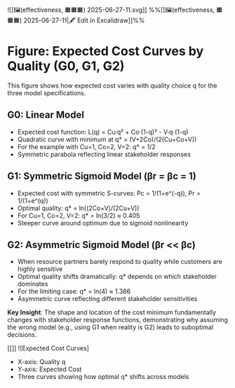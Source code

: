 ![[🖼️(effectiveness, 🟧🟧🟧) 2025-06-27-11.svg]]
%%[[🖼️(effectiveness, 🟧🟧🟧) 2025-06-27-11|🖋 Edit in Excalidraw]]%%
# Figure: Expected Cost Curves by Quality (G0, G1, G2)

This figure shows how expected cost varies with quality choice q for the three model specifications.

## G0: Linear Model
- Expected cost function: L(q) = Cu·q² + Co·(1-q)² - V·q·(1-q)
- Quadratic curve with minimum at q* = (V+2Co)/(2(Cu+Co+V))
- For the example with Cu=1, Co=2, V=2: q* = 1/2
- Symmetric parabola reflecting linear stakeholder responses

## G1: Symmetric Sigmoid Model (βr = βc = 1)
- Expected cost with symmetric S-curves: Pc = 1/(1+e^(-q)), Pr = 1/(1+e^(q))
- Optimal quality: q* = ln((2Co+V)/(2Cu+V))
- For Cu=1, Co=2, V=2: q* = ln(3/2) ≈ 0.405
- Steeper curve around optimum due to sigmoid nonlinearity

## G2: Asymmetric Sigmoid Model (βr << βc)
- When resource partners barely respond to quality while customers are highly sensitive
- Optimal quality shifts dramatically: q* depends on which stakeholder dominates
- For the limiting case: q* = ln(4) ≈ 1.386
- Asymmetric curve reflecting different stakeholder sensitivities

**Key Insight**: The shape and location of the cost minimum fundamentally changes with stakeholder response functions, demonstrating why assuming the wrong model (e.g., using G1 when reality is G2) leads to suboptimal decisions.

[[]]
![Expected Cost Curves]
- X-axis: Quality q
- Y-axis: Expected Cost
- Three curves showing how optimal q* shifts across models
